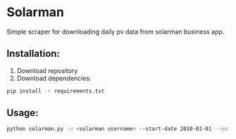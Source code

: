 # Solarman

Simple scraper for downloading daily pv data from solarman business app. 

## Installation:
1.  Download repository 
1. Download dependencies:
```bash
pip install -r requirements.txt
```

## Usage:
```bash
python solarman.py -u <solarman username> --start-date 2010-01-01 --output pv.csv
```

